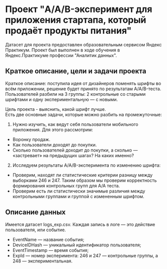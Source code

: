 # Проект "A/A/B-эксперимент для приложения стартапа, который продаёт продукты питания"
Датасет для проекта предоставлен образовательным сервисом Яндекс Практикум. Проект был выполнен в ходе обучения в Яндекс.Практикуме профессии "Аналитик данных".
## Краткое описание, цели и задачи проекта
Краткое описание: поступила идея от дизайнеров поменять шрифты во всём приложении, решение будет принято по результатам A/A/B-теста. Пользователей разбили на 3 группы: 2 контрольные со старыми шрифтами и одну экспериментальную — с новыми. 

Цель проекта - выяснить, какой шрифт лучше.\
Есть две основные задачи, которые можно разбить на промежуточные:
1) Нужно изучить, как ведут себя пользователи мобильного приложения. Для этого рассмотрим:
- Воронку продаж.
- Как пользователи доходят до покупки.
- Сколько пользователей доходит до покупки, а сколько — «застревает» на предыдущих шагах? На каких именно?
2) Исследуем результаты A/A/B-эксперимента по изменению шрифта:
- Проверим, находят ли статистические критерии разницу между выборками 246 и 247. Таким образом мы проверим корректность формирования контрольных групп для А/А теста.
- Проверим есть ли статистически значимые различия между контрольными группами и группой с измененным шрифтом.

## Описание данных
Имеется датасет logs_exp.csv. Каждая запись в логе — это действие пользователя, или событие.
- EventName — название события;
- DeviceIDHash — уникальный идентификатор пользователя;
- EventTimestamp — время события;
- ExpId — номер эксперимента: 246 и 247 — контрольные группы, а 248 — экспериментальная.
